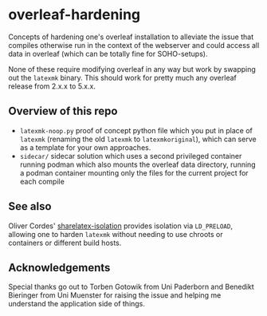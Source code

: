 # overleaf-hardening

Concepts of hardening one's overleaf installation to alleviate the issue that
compiles otherwise run in the context of the webserver and could access all
data in overleaf (which can be totally fine for SOHO-setups).

None of these require modifying overleaf in any way but work by swapping out
the `latexmk` binary.
This should work for pretty much any overleaf release from 2.x.x to 5.x.x.

## Overview of this repo

- `latexmk-noop.py` proof of concept python file which you put in place of
  `latexmk` (renaming the old `latexmk` to `latexmkoriginal`), which can serve
  as a template for your own approaches.
- `sidecar/` sidecar solution which uses a second privileged container running
  podman which also mounts the overleaf data directory, running a podman
  container mounting only the files for the current project for each compile

## See also

Oliver Cordes'
[sharelatex-isolation](https://github.com/ocordes/sharelatex-isolation)
provides isolation via `LD_PRELOAD`, allowing one to harden `latexmk` without
needing to use chroots or containers or different build hosts.

## Acknowledgements

Special thanks go out to Torben Gotowik from Uni Paderborn and Benedikt
Bieringer from Uni Muenster for raising the issue and helping me understand
the application side of things.
